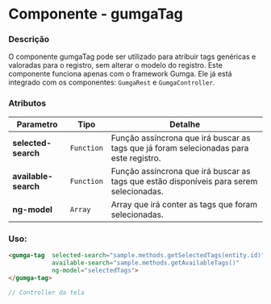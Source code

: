 # Componente - gumgaTag

### Descrição
O componente gumgaTag pode ser utilizado para atribuir tags genéricas e valoradas para o registro, sem alterar o modelo do registro. Este componente funciona apenas com o framework Gumga. Ele já está integrado com os componentes: `GumgaRest` e `GumgaController`.


### Atributos
Parametro             | Tipo        | Detalhe
---                   | ---         | ---
**selected-search**   | `Function`  | Função assíncrona que irá buscar as tags que já foram selecionadas para este registro.
**available-search**  | `Function`  | Função assíncrona que irá buscar as tags que estão disponíveis para serem selecionadas.
**ng-model**          | `Array`     | Array que irá conter as tags que foram selecionadas.

### Uso:
```html
<gumga-tag  selected-search="sample.methods.getSelectedTags(entity.id)"
            available-search="sample.methods.getAvailableTags()"
            ng-model="selectedTags">
</gumga-tag>
```

```js
// Controller da tela
```
